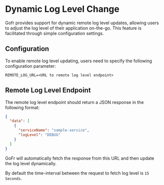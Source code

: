 # Dynamic Log Level Change

Gofr provides support for dynamic remote log level updates, allowing users to adjust the log level of their application on-the-go. 
This feature is facilitated through simple configuration settings.

## Configuration
To enable remote log level updating, users need to specify the following configuration parameter:

```dotenv
REMOTE_LOG_URL=<URL to remote log level endpoint>
```

## Remote Log Level Endpoint
The remote log level endpoint should return a JSON response in the following format:

```json
{
  "data": [
    {
      "serviceName": "sample-service",
      "logLevel": "DEBUG"
    }
  ]
}

```


GoFr will automatically fetch the response from this URL and then update the log level dynamically.

By default the time-interval between the request to fetch log level is `15 Seconds`. 

